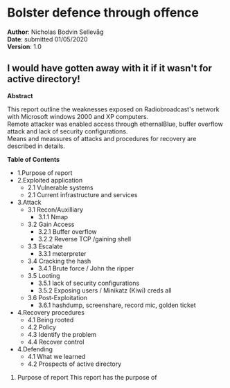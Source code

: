 Bolster defence through offence
===============================

**Author**: Nicholas Bodvin Sellevåg  
**Date**: submitted 01/05/2020  
**Version**: 1.0  





I would have gotten away with it if it wasn't for active directory!
-------------------------------------------------------------------
**Abstract**  

This report outline the weaknesses exposed on Radiobroadcast's network with Microsoft windows 2000 and XP computers.  
Remote attacker was enabled access through ethernalBlue, buffer overflow attack and lack of security configurations.  
Means and meassures of attacks and procedures for recovery are described in details.  


**Table of Contents**  
* 1.Purpose of report  
* 2.Exploited application  
  * 2.1 Vulnerable systems
  * 2.1 Current infrastructure and services
* 3.Attack  
  * 3.1 Recon/Auxilliary  
    * 3.1.1 Nmap
  * 3.2 Gain Access  
    * 3.2.1 Buffer overflow
    * 3.2.2 Reverse TCP /gaining shell
  * 3.3 Escalate  
    * 3.3.1 meterpreter
  * 3.4 Cracking the hash  
    * 3.4.1 Brute force / John the ripper
  * 3.5 Looting  
    * 3.5.1 lack of security configurations
    * 3.5.2 Exposing users / Minikatz (Kiwi) creds all
  * 3.6 Post-Exploitation  
    * 3.6.1 hashdump, screenshare, record mic, golden ticket
* 4.Recovery procedures
  * 4.1 Being rooted
  * 4.2 Policy
  * 4.3 Identify the problem
  * 4.4 Recover control
* 4.Defending 
  * 4.1 What we learned
  * 4.2 Prospects of active directory
  
  
1. Purpose of report
This report has the purpose of 
